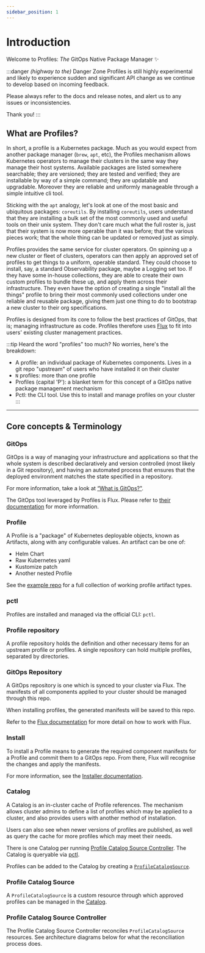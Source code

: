 ```yaml
---
sidebar_position: 1
---
```


# Introduction

Welcome to Profiles: _The_ GitOps Native Package Manager :sparkles:

:::danger _(highway to the)_ Danger Zone
Profiles is still highly experimental and likely to experience sudden and significant
API change as we continue to develop based on incoming feedback.

Please always refer to the docs and release notes, and alert us to any issues
or inconsistencies.

Thank you!
:::

## What are Profiles?

In short, a profile is a Kubernetes package. Much as you would expect from another package
manager (`brew`, `apt`, etc), the Profiles mechanism allows Kubernetes operators
to manage their clusters in the same way they manage their host systems. Available
packages are listed somewhere searchable; they are versioned; they are tested and verified;
they are installable by way of a simple command; they are updatable and upgradable.
Moreover they are reliable and uniformly manageable through a simple intuitive cli tool.

Sticking with the `apt` analogy, let's look at one of the most basic and ubiquitous
packages: `coreutils`. By installing `coreutils`, users understand that they are
installing a bulk set of the most commonly used and useful tools on their unix system.
They don't care much what the full roster is, just that their system is now more operable
than it was before; that the various pieces work; that the whole thing can be updated
or removed just as simply.

Profiles provides the same service for cluster operators. On spinning up a new cluster or
fleet of clusters, operators can then apply an approved set of profiles to get things
to a uniform, operable standard. They could choose to install, say, a standard Observability
package, maybe a Logging set too. If they have some in-house collections, they are able to create
their own custom profiles to bundle these up, and apply them across their infrastructure.
They even have the option of creating a single "install all the things" profile to bring
their most commonly used collections under one reliable and reusable package, giving them just one
thing to do to bootstrap a new cluster to their org specifications.

Profiles is designed from its core to follow the best practices
of GitOps, that is; managing infrastructure as code. Profiles therefore uses [Flux](https://fluxcd.io/)
to fit into users' existing cluster management practices.

:::tip Heard the word "profiles" too much?
No worries, here's the breakdown:

- A profile: an individual package of Kubernetes components. Lives in a git repo "upstream"
  of users who have installed it on their cluster
- `N` profiles: more than one profile
- Profiles (capital 'P'): a blanket term for this concept of a GitOps native package management mechanism
- Pctl: the CLI tool. Use this to install and manage profiles on your cluster
:::

---------------------

## Core concepts & Terminology

### GitOps

GitOps is a way of managing your infrastructure and applications so that the whole
system is described declaratively and version controlled (most likely in a Git repository),
and having an automated process that ensures that the deployed environment matches the state specified in a repository.

For more information, take a look at [“What is GitOps?"](https://www.gitops.tech/#what-is-gitops).

The GitOps tool leveraged by Profiles is Flux. Please refer to [their documentation](https://fluxcd.io/) for more
information.

### Profile

A Profile is a "package" of Kubernetes deployable objects, known as Artifacts, along with any configurable values.
An artifact can be one of:
- Helm Chart
- Raw Kubernetes yaml
- Kustomize patch
- Another nested Profile

See the [example repo](https://github.com/weaveworks/profiles-examples) for a full collection of working
profile artifact types.

### pctl

Profiles are installed and managed via the official CLI: `pctl`.

### Profile repository

A profile repository holds the definition and other necessary items for an upstream profile
or profiles. A single repository can hold multiple profiles, separated by directories.

### GitOps Repository

A GitOps repository is one which is synced to your cluster via Flux. The manifests of all
components applied to your cluster should be managed through this repo.

When installing profiles, the generated manifests will be saved to this repo.

Refer to the [Flux documentation](https://fluxcd.io/) for more detail on how to work with Flux.

### Install

To install a Profile means to generate the required component manifests for a Profile and commit
them to a GitOps repo. From there, Flux will recognise the changes and apply the manifests.

For more information, see the [Installer documentation](/docs/installer-docs/installing-via-gitops).

### Catalog

A Catalog is an in-cluster cache of Profile references. The mechanism allows cluster admins to define
a list of profiles which may be applied to a cluster, and also provides users with another
method of installation.

Users can also see when newer versions of profiles are published, as well as query the cache
for more profiles which may meet their needs.

There is one Catalog per running [Profile Catalog Source Controller](#profile-controller).
The Catalog is queryable via [pctl](https://github.com/weaveworks/pctl).

Profiles can be added to the Catalog by creating a [`ProfileCatalogSource`](#profile-catalog-source).

### Profile Catalog Source

A `ProfileCatalogSource` is a custom resource through which approved profiles can be managed in the [Catalog](#catalog).

### Profile Catalog Source Controller

The Profile Catalog Source Controller reconciles `ProfileCatalogSource` resources.
See architecture diagrams below for what the reconciliation process does.

 
